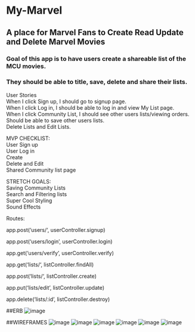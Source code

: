 # My-Marvel

## A place for Marvel Fans to Create Read Update and Delete Marvel Movies

### Goal of this app is to have users create a shareable list of the MCU movies.
### They should be able to title, save, delete and share their lists.

User Stories<br/>
When I click Sign up, I should go to signup page.<br/>
When I click Log in, I should be able to log in and view My List page.<br/>
When I click Community List, I should see other users lists/viewing orders.<br/>
Should be able to save other users lists.<br/>
Delete Lists and Edit Lists.<br/>
    
    
MVP CHECKLIST:<br/>
User Sign up<br/>
User Log in<br/>
Create<br/>
Delete and Edit<br/>
Shared Community list page<br/>


STRETCH GOALS:<br/>
Saving Community Lists<br/>
Search and Filtering lists<br/>
Super Cool Styling<br/>
Sound Effects<br/>

Routes:<br/>

app.post(‘users/‘, userController.signup)<br/>

app.post(‘users/login’, userController.login)<br/>

app.get(‘users/verify’, userController.verify)<br/>

app.get(‘lists/‘, listController.findAll)<br/>

app.post(‘lists/‘, listController.create)<br/>

app.put(‘lists/edit’, listController.update)<br/>

app.delete(‘lists/:id’, listController.destroy)

##ERB
![image](https://user-images.githubusercontent.com/79672776/116503577-7494f280-a884-11eb-9c88-0864fbff7b67.png)

##WIREFRAMES
![image](https://user-images.githubusercontent.com/79672776/116503626-8ffffd80-a884-11eb-9d08-41dbae67b13c.png)
![image](https://user-images.githubusercontent.com/79672776/116503637-95f5de80-a884-11eb-95ec-6551ed4938ce.png)
![image](https://user-images.githubusercontent.com/79672776/116503655-9b532900-a884-11eb-84a2-2c52e260f505.png)
![image](https://user-images.githubusercontent.com/79672776/116503665-a443fa80-a884-11eb-81f5-eb63d3dd8abc.png)
![image](https://user-images.githubusercontent.com/79672776/116503670-aa39db80-a884-11eb-8f00-470dc7e0c068.png)
![image](https://user-images.githubusercontent.com/79672776/116503672-ae65f900-a884-11eb-94d8-bb8594cdb8e1.png)
